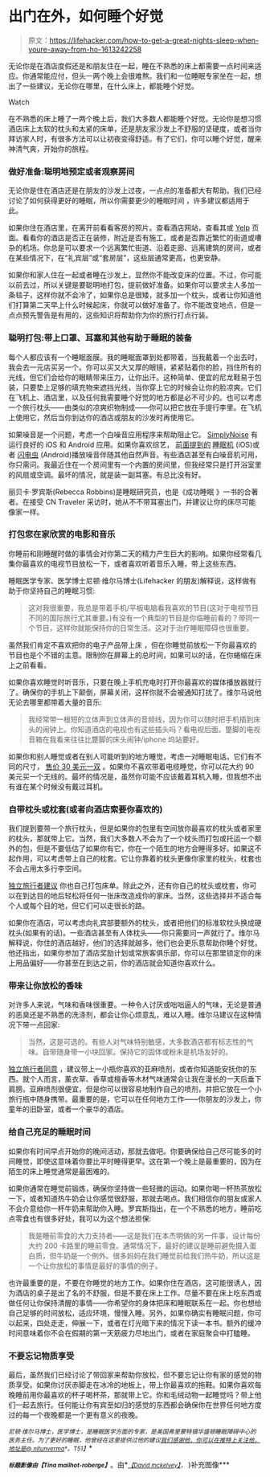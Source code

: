 # 出门在外，如何睡个好觉

> 原文：<https://lifehacker.com/how-to-get-a-great-nights-sleep-when-youre-away-from-ho-1613242258>

无论你是在酒店度假还是和朋友住在一起，睡在不熟悉的床上都需要一点时间来适应。你通常能应付，但头一两个晚上会很难熬。我们和一位睡眠专家坐在一起，想出了一些建议，无论你在哪里，在什么床上，都能睡个好觉。

Watch

在不熟悉的床上睡了一两个晚上后，我们大多数人都能睡个好觉。无论你是想习惯酒店床上太软的枕头和太紧的床单，还是朋友家沙发上不舒服的坚硬度，或者当你拜访家人时，有很多方法可以让初夜变得舒适。有了它们，你可以睡个好觉，醒来神清气爽，开始你的旅程。

### 做好准备:聪明地预定或者观察房间

无论你是住在酒店还是在朋友的沙发上过夜，一点点的准备都大有帮助。我们已经讨论了如何获得更好的睡眠，所以你需要更少的睡眠时间 ，许多建议都适用于此。

如果你住在酒店里，在离开前看看客房的照片。查看酒店网站，查看其或 [Yelp](http://yelp.com/) 页面。看看你的酒店是否正在装修，附近是否有施工，或者是否靠近繁忙的街道或嘈杂的机场。你总是可以要求一个远离繁忙街道、沿着走廊、远离建筑的房间，或者在某些情况下，在“礼宾层”或“套房层”，这些层通常更高，也更安静。

如果你和家人住在一起或者睡在沙发上，显然你不能改变床的位置。不过，你可能以前去过，所以关键是要聪明地打包，提前做好准备。如果你可以要求主人多加一条毯子，这样你就不会冷了，如果你总是很矮，就多加一个枕头，或者让你知道他们打算第二天早上什么时候起床，你就可以做好准备了。你不能改变地点，但是一点点预先警告是有用的，这些知识将帮助你为你的旅行打点行装。

### 聪明打包:带上口罩、耳塞和其他有助于睡眠的装备

每个人都应该有一个睡眠面膜。我的睡眠面罩到处都带着，当我戴着一个出去时，我会去一元店买另一个。你可以买又大又厚的眼镜，紧紧贴着你的脸，挡住所有的光线，但它们会给你的眼睛带来压力，让你出汗。这种简单、便宜的尼龙鞋易于包装，只要垫上足够的填充物来遮挡光线，当你穿上它的时候会让你的脸凉爽。它们在飞机上、酒店里，以及任何我需要睡个好觉的地方都是必不可少的。也可以考虑一个旅行枕头——由类似的凉爽织物制成——你可以把它放在手提行李里。在飞机上使用它，然后当你到达你的酒店或朋友的沙发时再使用它。

如果噪音是一个问题，考虑一个白噪音应用程序来帮助阻止它。 [SimplyNoise](http://www.simplynoise.com/) 有运行良好的 iOS 和 Android 应用。如果你喜欢综艺， [前面提到的](http://lifehacker.com/sleep-machine-for-iphone-plays-ambient-sounds-and-music-5847585) [睡眠机](https://itunes.apple.com/us/app/sleep-machine/id323061162?mt=8) (iOS)或者 [闪电虫](https://play.google.com/store/apps/details?id=com.media1908.lightningbug) (Android)播放噪音伴随其他自然声音。有些酒店甚至有白噪音机可用，你只需问。我最近住在一个房间里有一个内置的房间里，但我经常只是打开浴室里的风扇或空调。最坏的情况，就是装一副耳塞。有总比没有好。

丽贝卡·罗宾斯(Rebecca Robbins)是睡眠研究员，也是《成功睡眠 》一书的合著者。在接受 CN Traveler 采访时，她从不不带耳塞出门，并建议让你的床尽可能像家一样。

### 打包您在家欣赏的电影和音乐

你睡前和刚睡醒时做的事情会对你第二天的精力产生巨大的影响。如果你经常看几集你最喜欢的电视节目放松一下，或者喜欢听着音乐入睡，带上这些东西。

睡眠医学专家、医学博士尼顿·维尔马博士(Lifehacker 的朋友)解释说，这样做有助于你坚持自己的睡眠习惯:

> 这对我很重要，我总是带着手机/平板电脑看我喜欢的节目(这对于电视节目不同的国际旅行尤其重要。)有没有一个典型的节目是你临睡前看的？带同一个节目，这样你就能保持你的日常生活。这对于治疗睡眠障碍也很重要。

虽然我们肯定不喜欢把你的电子产品带上床 ，但在你睡觉前放松一下你最喜欢的节目也是个不错的主意。限制你在屏幕上的总时间，如果可以的话，在你蜷缩在床上之前看看。

如果你喜欢睡觉时听音乐，只要在晚上手机充电时打开你最喜欢的媒体播放器就行了。确保你的手机上下颠倒，屏幕关闭，这样你就不会被通知打扰了。维尔马说他无论去哪里都带着大量的音乐:

> 我经常带一根短的立体声到立体声的音频线，因为你可以随时把手机插到床头的闹钟上。你知道酒店的电视也有这些插头吗？看电视后面。蹩脚的电视音箱在我看来往往比蹩脚的床头闹钟/iphone 坞站要好。

如果你和别人睡觉或者在别人可能听到的地方睡觉，考虑一对睡眠电话。它们有不同的尺寸， [售价 30 美元一双](https://www.amazon.com/dp/B0046H8ZHS?asc_campaign=InlineText&asc_refurl=https://lifehacker.com/how-to-get-a-great-nights-sleep-when-youre-away-from-ho-1613242258&asc_source=&linkCode=ogi&psc=1&smid=ATVPDKIKX0DER&tag=kinjalifehackerlink-20&th=1) 。如果你不喜欢带着电缆睡觉，你可以花大约 90 美元买一个无线的。最坏的情况是，虽然你可能不应该戴着耳机入睡，但我想不出有谁在某个时候没有戴过耳机。

### 自带枕头或枕套(或者向酒店索要你喜欢的)

我们提到要带一个旅行枕头，但是如果你的包里有空间放你最喜欢的枕头或者家里的枕头，那就带上它。当然，我们大多数人不会为了一个枕头而打包或托运一个额外的包，但是不要低估了如果你有它，你在一个陌生的地方会睡得多好。如果这不起作用，可以考虑带上自己的枕套。它让你靠着的枕头更像你家里的枕头，枕套也不会占用太多行李空间。

[独立旅行者建议](http://www.independenttraveler.com/travel-tips/hotel-and-b-and-b/33-ways-to-sleep-better-at-a-hotel) 你也自己打包床单。除此之外，还有你自己的枕头或枕套，你可以在到达目的地后轻松将任何一张床改造成你的家床。当然，这些选择并不适合每个人或每个目的地，但它们可以走很长的路。

如果你在酒店，可以考虑向礼宾部要额外的枕头，或者把他们的标准软枕头换成硬枕头(如果有的话)。一些酒店甚至有人体枕头——你只需要问一声就行了。维尔马解释说，你住的酒店越好，他们的选择就越多，他们也会更乐意帮助你睡个好觉。他还指出，如果你参加了酒店奖励计划或常旅客俱乐部，你可以在那里锁定你的床上用品偏好——你甚至在到达之前，你的酒店就会知道你喜欢什么。

### 带来让你放松的香味

对许多人来说，气味和香味很重要。一种令人讨厌或咄咄逼人的气味，无论是普通的恶臭还是不熟悉的洗涤剂，都会让你心烦意乱，难以入睡。维尔马建议在这种情况下带一点回家:

> 当然，这是可选的。有些人对气味特别敏感，大多数酒店都有标志性的气味。自带随身带一小块回家。保持它的固体或粉末是机场友好的。

[独立旅行者同意](http://www.independenttraveler.com/travel-tips/hotel-and-b-and-b/33-ways-to-sleep-better-at-a-hotel) ，建议带上一小瓶你喜欢的亚麻喷剂，或者你知道能安抚你的东西。就个人而言，薰衣草、香草或檀香等木材气味通常会让我在漫长的一天后垂下肩膀。亚麻喷剂很便宜，但是你可以很容易地制作自己的喷剂，并把它放在一个小旅行瓶中随身携带。最重要的是，它可以在任何地方工作——你朋友的沙发上，你童年的旧卧室，或者一个豪华的酒店。

### 给自己充足的睡眠时间

如果你有时间早点开始你的晚间活动，那就去做吧。你要确保给自己尽可能多的时间睡觉，即使这意味着你要比平时睡得更早。这在第一个晚上是最重要的，因为在陌生的床上睡觉通常是最困难的。

如果你通常在睡觉前锻炼，确保你坚持做一些轻微的运动。如果你喝一杯热茶放松一下，或者知道热牛奶会让你感觉很舒服，那就去喝点。我们相信你的朋友或家人不会介意给你一杯牛奶来帮助你入睡。罗宾斯指出，在一个不熟悉的地方，睡前吃点零食也有很多好处，我可以为这个想法担保:

> 我是睡前零食的大力支持者——这是我们在本杰明做的另一件事，设计每份大约 200 卡路里的睡前零食。通常情况下，最好的建议是睡前避免摄入蛋白质，但牛奶是一个例外。很多妈妈在我们睡觉前给我们热牛奶，所以这是一个让你放松的事情是最好的事情的例子。

也许最重要的是，不要在你睡觉的地方工作。如果你住在酒店，这可能很诱人，因为酒店的桌子是出了名的不舒服，但是不要在床上工作。尽量不要在床上吃东西或做任何让你保持清醒的事情——你希望你的身体把床和睡眠联系在一起。你也想给自己足够的时间放松，适应环境，慢慢入睡。另外，如果你确实有睡眠问题，你可以起来，四处走走，伸展一下，或者在灯光暗下来的情况下读一本书。额外的缓冲时间意味着你不会在假期的第一天筋疲力尽地出门，或者在家庭聚会中打瞌睡。

### 不要忘记物质享受

最后，虽然我们已经讨论了带回家来帮助你放松，但不要忘记让你有家的感觉的物质享受。如果你讨厌赤脚走在冰冷的地板上，带上你最喜欢的拖鞋。如果你喜欢每晚睡前用你最喜欢的杯子喝杯茶，那就带上它。你和毛绒动物一起睡觉吗？带上他们一起去旅行。任何能让你有宾至如归的感觉的东西都会确保你在世界任何地方度过的每一个夜晚都是一个更有意义的夜晚。

<small>*尼顿·维尔马博士，医学博士，是睡眠医学方面的专家，是美国弗里蒙特镇华盛顿睡眠障碍中心*</small>[<small></small>](http://www.washingtonsleep.com/)*<small>*的医务主任。为了更好的睡眠，他曾经在这里提供过他的建议*</small><small></small>*[<small>*我们感谢他，你可以在推特上关注他，地址是*</small>](http://lifehacker.com/end-your-insomnia-snoring-and-other-common-sleep-prob-5798884)[<small>*@ nitunverma*</small>](http://twitter.com/nitunverma)<small>*。*T51】</small>**

**<small>*标题影像由*</small><small>*【Tina mailhot-roberge】*</small>**。由*[<small>*【David mckelvey】*</small>](https://www.flickr.com/photos/dgmckelvey/6909108060)<small>*，*</small> )补充图像***